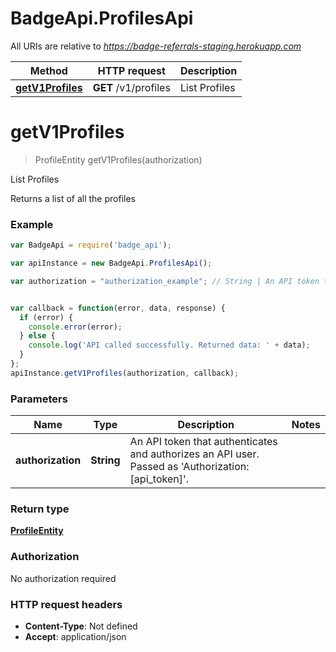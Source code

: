 # BadgeApi.ProfilesApi

All URIs are relative to *https://badge-referrals-staging.herokuapp.com*

Method | HTTP request | Description
------------- | ------------- | -------------
[**getV1Profiles**](ProfilesApi.md#getV1Profiles) | **GET** /v1/profiles | List Profiles


<a name="getV1Profiles"></a>
# **getV1Profiles**
> ProfileEntity getV1Profiles(authorization)

List Profiles

Returns a list of all the profiles

### Example
```javascript
var BadgeApi = require('badge_api');

var apiInstance = new BadgeApi.ProfilesApi();

var authorization = "authorization_example"; // String | An API token that authenticates and authorizes an API user. Passed as 'Authorization: [api_token]'.


var callback = function(error, data, response) {
  if (error) {
    console.error(error);
  } else {
    console.log('API called successfully. Returned data: ' + data);
  }
};
apiInstance.getV1Profiles(authorization, callback);
```

### Parameters

Name | Type | Description  | Notes
------------- | ------------- | ------------- | -------------
 **authorization** | **String**| An API token that authenticates and authorizes an API user. Passed as &#39;Authorization: [api_token]&#39;. | 

### Return type

[**ProfileEntity**](ProfileEntity.md)

### Authorization

No authorization required

### HTTP request headers

 - **Content-Type**: Not defined
 - **Accept**: application/json

